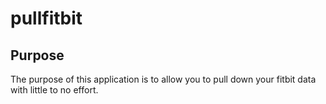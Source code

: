# pullfitbit
## Purpose
The purpose of this application is to allow you to pull down your fitbit data with little to no effort.
